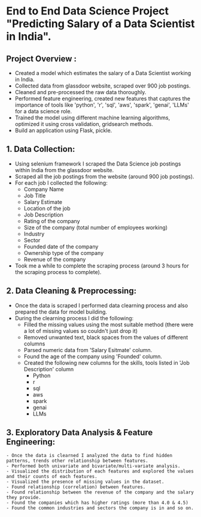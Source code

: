 # End to End Data Science Project "Predicting Salary of a Data Scientist in India". 
## Project Overview :
   - Created a model which estimates the salary of a Data Scientist working in India.
   - Collected data from glassdoor website, scraped over 900 job postings.
   - Cleaned and pre-processed the raw data thoroughly. 
   - Performed feature engineering, created new features that captures the importance of tools like 'python', 'r', 'sql', 'aws', 'spark', 'genai', 'LLMs' for a data science role.
   - Trained the model using different machine learning algorithms, optimized it using cross validation, gridsearch methods.
   - Build an application using Flask, pickle.


## 1. Data Collection:
   - Using selenium framework I scraped the Data Science job postings within India from the glassdoor website. 
   - Scraped all the job postings from the website (around 900 job postings).
   - For each job I collected the following:
       * Company Name
       * Job Title
       * Salary Estimate 
       * Location of the job
       * Job Description
       * Rating of the company
       * Size of the company (total number of employees working)
       * Industry
       * Sector
       * Founded date of the company
       * Ownership type of the company
       * Revenue of the company
   - Took me a while to complete the scraping process (around 3 hours for the scraping process to complete).


## 2. Data Cleaning & Preprocessing: 
   - Once the data is scraped I performed data clearning process and also prepared the data for model building.
   - During the clearning process I did the following:
        * Filled the missing values using the most suitable method (there were a lot of missing values so couldn't just drop it)
        * Removed unwanted text, black spaces from the values of different columns
        * Parsed numeric data from 'Salary Esitmate' column.
        * Found the age of the company using 'Founded' column.
        * Created the following new columns for the skills, tools listed in 'Job Description' column 
             * Python
             * r
             * sql
             * aws
             * spark
             * genai
             * LLMs

 ## 3. Exploratory Data Analysis & Feature Engineering:
    - Once the data is clearned I analyzed the data to find hidden patterns, trends other relationship between features.
    - Performed both univariate and bivariate/multi-variate analysis.
    - Visualized the distribution of each features and explored the values and their counts of each features.
    - Visualized the presence of missing values in the dataset.
    - Found relationship (correlation) between features.
    - Found relationship between the revenue of the company and the salary they provide.
    - Found the companies which has higher ratings (more than 4.0 & 4.5)
    - Found the common industries and sectors the company is in and so on.
          
<imgs src = "https://github.com/Dhanush-Raj1/Data-Science-Salary-Project/blob/main/eda_images/correlation.png" width = "200" height = "400" />  

<imgs src = "https://github.com/Dhanush-Raj1/Data-Science-Salary-Project/blob/main/eda_images/founded_date.png" width = "200" height = "400" />   

<imgs src = "https://github.com/Dhanush-Raj1/Data-Science-Salary-Project/blob/main/eda_images/location.png" width = "200" height = "400" />  

<imgs src = "https://github.com/Dhanush-Raj1/Data-Science-Salary-Project/blob/main/eda_images/missing_values.png" width = "200" height = "400" />  

<imgs src = "https://github.com/Dhanush-Raj1/Data-Science-Salary-Project/blob/main/eda_images/word_cloud.png" width = "200" height = "400" />  

        

        
